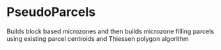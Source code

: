 # PseudoParcels
Builds block based microzones and then builds microzone filling parcels using existing parcel centroids and Thiessen polygon algorithm
